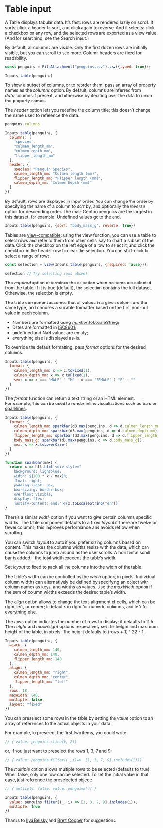 # Table input

<!-- [TODO] check if removing Hello, Inputs okay. -->

A Table displays tabular data. It’s fast: rows are rendered lazily on scroll. It sorts: click a header to sort, and click again to reverse. And it selects: click a checkbox on any row, and the selected rows are exported as a view value. (And for searching, see the [Search input](./search).) 

By default, all columns are visible. Only the first dozen rows are initially visible, but you can scroll to see more. Column headers are fixed for readability.

```js echo
const penguins = FileAttachment("penguins.csv").csv({typed: true});
```

```js echo
Inputs.table(penguins)
```

To show a subset of columns, or to reorder them, pass an array of property names
as the _columns_ option. By default, columns are inferred from _data_.columns if
present, and otherwise by iterating over the data to union the property names.

The _header_ option lets you redefine the column title; this doesn’t change the
name used to reference the data.

```js echo
penguins.columns
```

```js echo
Inputs.table(penguins, {
  columns: [
    "species",
    "culmen_length_mm",
    "culmen_depth_mm",
    "flipper_length_mm"
  ],
  header: {
    species: "Penguin Species",
    culmen_length_mm: "Culmen length (mm)",
    flipper_length_mm: "Flipper length (mm)",
    culmen_depth_mm: "Culmen Depth (mm)"
  }
})
```

By default, rows are displayed in input order. You can change the order by
specifying the name of a column to _sort_ by, and optionally the _reverse_
option for descending order. The male Gentoo penguins are the largest in this
dataset, for example. Undefined values go to the end.

```js echo
Inputs.table(penguins, {sort: "body_mass_g", reverse: true})
```

<!-- [TODO] these use view() instead of viewof operator. Is update below correct? Just changes "using the viewof operator" to "using the view function" (and do we need to update intro to views in docs?) -->

Tables are [view-compatible](https://observablehq.com/@observablehq/views): using the
view function, you can use a table to select rows and refer to them from other
cells, say to chart a subset of the data. Click the checkbox on the left edge of
a row to select it, and click the checkbox in the header row to clear the
selection. You can shift-click to select a range of rows.

```js echo
const selection = view(Inputs.table(penguins, {required: false}));
```

```js echo
selection // Try selecting rows above!
```

The _required_ option determines the selection when no items are selected from
the table. If it is true (default), the selection contains the full dataset.
Otherwise, the selection is empty.

The table component assumes that all values in a given column are the same type,
and chooses a suitable formatter based on the first non-null value in each
column.

- Numbers are formatted using
  [_number_.toLocaleString](https://developer.mozilla.org/en-US/docs/Web/JavaScript/Reference/Global_Objects/Number/toLocaleString);
- Dates are formatted in [ISO8601](https://en.wikipedia.org/wiki/ISO_8601);
- undefined and NaN values are empty;
- everything else is displayed as-is.

To override the default formatting, pass _format_ options for the desired
columns.

```js echo
Inputs.table(penguins, {
  format: {
    culmen_length_mm: x => x.toFixed(1),
    culmen_depth_mm: x => x.toFixed(1),
    sex: x => x === "MALE" ? "M" : x === "FEMALE" ? "F" : ""
  }
})
```

The _format_ function can return a text string or an HTML element.  
For example, this can be used to render inline visualizations such as bars or [sparklines](https://observablehq.com/@mbostock/covid-cases-by-state).

```js echo
Inputs.table(penguins, {
  format: {
    culmen_length_mm: sparkbar(d3.max(penguins, d => d.culmen_length_mm)),
    culmen_depth_mm: sparkbar(d3.max(penguins, d => d.culmen_depth_mm)),
    flipper_length_mm: sparkbar(d3.max(penguins, d => d.flipper_length_mm)),
    body_mass_g: sparkbar(d3.max(penguins, d => d.body_mass_g)),
    sex: x => x.toLowerCase()
  }
})
```

```js echo
function sparkbar(max) {
  return x => htl.html`<div style="
    background: lightblue;
    width: ${100 * x / max}%;
    float: right;
    padding-right: 3px;
    box-sizing: border-box;
    overflow: visible;
    display: flex;
    justify-content: end;">${x.toLocaleString("en")}`
}
```

There’s a similar _width_ option if you want to give certain columns specific
widths. The table component defaults to a fixed _layout_ if there are twelve or
fewer columns; this improves performance and avoids reflow when scrolling.

You can switch _layout_ to auto if you prefer sizing columns based on content.
This makes the columns widths resize with the data, which can cause the columns
to jump around as the user scrolls. A horizontal scroll bar is added if the
total width exceeds the table’s width.

Set _layout_ to fixed to pack all the columns into the width of the table.

The table’s width can be controlled by the _width_ option, in pixels. Individual
column widths can alternatively be defined by specifying an object with column
names as keys, and widths as values. Use the _maxWidth_ option if the sum of
column widths exceeds the desired table’s width.

The _align_ option allows to change the text-alignment of cells, which can be
right, left, or center; it defaults to right for numeric columns, and left for
everything else.

The _rows_ option indicates the number of rows to display; it defaults to 11.5.
The _height_ and _maxHeight_ options respectively set the height and maximum
height of the table, in pixels. The height defaults to (rows + 1) \* 22 - 1.

```js echo
Inputs.table(penguins, {
  width: {
    culmen_length_mm: 140,
    culmen_depth_mm: 140,
    flipper_length_mm: 140
  },
  align: {
    culmen_length_mm: "right",
    culmen_depth_mm: "center",
    flipper_length_mm: "left"
  },
  rows: 18,
  maxWidth: 840,
  multiple: false,
  layout: "fixed"
})
```

You can preselect some rows in the table by setting the _value_ option to an
array of references to the actual objects in your data.

For example, to preselect the first two items, you could write:

<!-- [TODO] eval: false option for JS code below? -->

```js echo
// { value: penguins.slice(0, 2)}
```

or, if you just want to preselect the rows 1, 3, 7 and 9:

```js echo
// { value: penguins.filter((_,i)=>  [1, 3, 7, 9].includes(i))}
```

The _multiple_ option allows multiple rows to be selected (defaults to true).
When false, only one row can be selected. To set the initial value in that case,
just reference the preselected object:

```js echo
// { multiple: false, value: penguins[4] }
```

```js echo
Inputs.table(penguins, {
  value: penguins.filter((_, i) => [1, 3, 7, 9].includes(i)),
  multiple: true
})
```

Thanks to [Ilyá Belsky](https://observablehq.com/@oluckyman) and [Brett Cooper](https://observablehq.com/@hellonearthis) for suggestions.